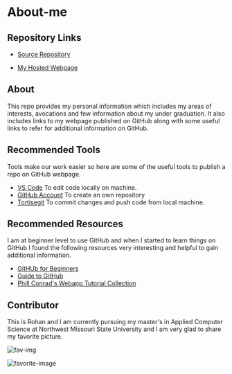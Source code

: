 # About-me

## Repository Links

- [Source Repository](https://github.com/rohan6471/About-me)

- [My Hosted Webpage](https://rohan6471.github.io/rohan.github.io/)

## About
This repo provides my personal information which includes my areas of interests, avocations and few information about my under graduation. It also includes links to my webpage published on GitHub along with some useful links to refer for additional information on GitHub.

## Recommended Tools
Tools make our work easier so here are some of the useful tools to publish a repo on GitHub webpage.

- [VS Code](https://code.visualstudio.com) To edit code locally on machine.
- [GitHub Account](https://github.com) To create an own repository
- [Tortisegit](https://tortoisegit.org) To commit changes and push code from local machine.

## Recommended Resources

I am at beginner level to use GitHub and when I started to learn things on GitHub I found the following resources very interesting and helpful to gain additional information. 

- [GitHUb for Beginners](https://towardsdatascience.com/getting-started-with-git-and-github-6fcd0f2d4ac6)
- [Guide to GitHub](https://readwrite.com/2013/09/30/understanding-github-a-journey-for-beginners-part-1)
- [Phill Conrad's Webapp Tutorial Collection](https://github.com/pconrad-webapps)

## Contributor
 This is Rohan and I am currently pursuing my master's in Applied Computer Science at Northwest Missouri State University and I am very glad to share my favorite picture.

![fav-img](https://scontent-ort2-2.xx.fbcdn.net/v/t1.0-9/60342268_1057148171151331_9100605864191983616_n.jpg?_nc_cat=110&_nc_oc=AQlA9Z49Q6Sc2bPPBxDDHjMUsq7lKLUeDJ5fs46Aior_JqzoLJzHTd90uJ8uRDFIQf4&_nc_ht=scontent-ort2-2.xx&oh=6ab640b60fcf263aaafeeceed3473f6e&oe=5E12DA30)


![favorite-image](https://scontent-ort2-2.xx.fbcdn.net/v/t1.0-9/67137781_2464129446971990_1110139971026550784_n.jpg?_nc_cat=106&_nc_oc=AQncdNumtP2bL3UhQRp4AtPuP9G915b8WtfO02LfYSPGNvfwrOssuL57do0BLHz6NLs&_nc_ht=scontent-ort2-2.xx&oh=2d3dc7e25d08c8a6480c16132b940316&oe=5E118B08 "favorite-image")
